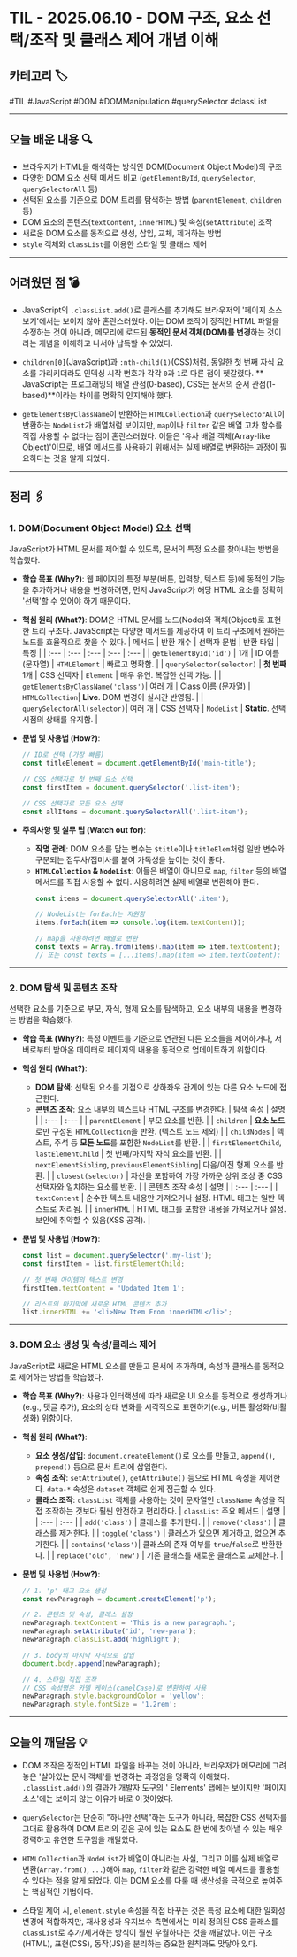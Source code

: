 # TIL - 2025.06.10 - DOM 구조, 요소 선택/조작 및 클래스 제어 개념 이해

## 카테고리 🏷️

#TIL #JavaScript #DOM #DOMManipulation #querySelector #classList

---

## 오늘 배운 내용 🔍

- 브라우저가 HTML을 해석하는 방식인 DOM(Document Object Model)의 구조
- 다양한 DOM 요소 선택 메서드 비교 (`getElementById`, `querySelector`, `querySelectorAll` 등)
- 선택된 요소를 기준으로 DOM 트리를 탐색하는 방법 (`parentElement`, `children` 등)
- DOM 요소의 콘텐츠(`textContent`, `innerHTML`) 및 속성(`setAttribute`) 조작
- 새로운 DOM 요소를 동적으로 생성, 삽입, 교체, 제거하는 방법
- `style` 객체와 `classList`를 이용한 스타일 및 클래스 제어

---

## 어려웠던 점 💣

* JavaScript의 `.classList.add()`로 클래스를 추가해도 브라우저의 '페이지 소스 보기'에서는 보이지 않아 혼란스러웠다. 이는 DOM 조작이 정적인 HTML 파일을 수정하는 것이 아니라,
  메모리에 로드된 **동적인 문서 객체(DOM)를 변경**하는 것이라는 개념을 이해하고 나서야 납득할 수 있었다.

* `children[0]`(JavaScript)과 `:nth-child(1)`(CSS)처럼, 동일한 첫 번째 자식 요소를 가리키더라도 인덱싱 시작 번호가 각각 `0`과 `1`로 다른 점이 헷갈렸다. **
  JavaScript는 프로그래밍의 배열 관점(0-based), CSS는 문서의 순서 관점(1-based)**이라는 차이를 명확히 인지해야 했다.

* `getElementsByClassName`이 반환하는 `HTMLCollection`과 `querySelectorAll`이 반환하는 `NodeList`가 배열처럼 보이지만, `map`이나 `filter` 같은
  배열 고차 함수를 직접 사용할 수 없다는 점이 혼란스러웠다. 이들은 '유사 배열 객체(Array-like Object)'이므로, 배열 메서드를 사용하기 위해서는 실제 배열로 변환하는 과정이 필요하다는 것을 알게
  되었다.

---

## 정리 🖇️

### 1. DOM(Document Object Model) 요소 선택

JavaScript가 HTML 문서를 제어할 수 있도록, 문서의 특정 요소를 찾아내는 방법을 학습했다.

* **학습 목표 (Why?)**:
  웹 페이지의 특정 부분(버튼, 입력창, 텍스트 등)에 동적인 기능을 추가하거나 내용을 변경하려면, 먼저 JavaScript가 해당 HTML 요소를 정확히 '선택'할 수 있어야 하기 때문이다.

* **핵심 원리 (What?)**:
  DOM은 HTML 문서를 노드(Node)와 객체(Object)로 표현한 트리 구조다. JavaScript는 다양한 메서드를 제공하여 이 트리 구조에서 원하는 노드를 효율적으로 찾을 수 있다.
  | 메서드 | 반환 개수 | 선택자 문법 | 반환 타입 | 특징 |
  | :--- | :--- | :--- | :--- | :--- |
  | `getElementById('id')` | 1개 | ID 이름 (문자열) | `HTMLElement` | 빠르고 명확함. |
  | `querySelector(selector)` | **첫 번째** 1개 | CSS 선택자 | `Element` | 매우 유연. 복잡한 선택 가능. |
  | `getElementsByClassName('class')`| 여러 개 | Class 이름 (문자열) | `HTMLCollection`| **Live**. DOM 변경이 실시간 반영됨. |
  | `querySelectorAll(selector)`| 여러 개 | CSS 선택자 | `NodeList` | **Static**. 선택 시점의 상태를 유지함. |

* **문법 및 사용법 (How?)**:
  ```javascript
  // ID로 선택 (가장 빠름)
  const titleElement = document.getElementById('main-title');

  // CSS 선택자로 첫 번째 요소 선택
  const firstItem = document.querySelector('.list-item');

  // CSS 선택자로 모든 요소 선택
  const allItems = document.querySelectorAll('.list-item');
  ```

* **주의사항 및 실무 팁 (Watch out for)**:
    * **작명 관례**: DOM 요소를 담는 변수는 `$title`이나 `titleElem`처럼 일반 변수와 구분되는 접두사/접미사를 붙여 가독성을 높이는 것이 좋다.
    * **`HTMLCollection` & `NodeList`**: 이들은 배열이 아니므로 `map`, `filter` 등의 배열 메서드를 직접 사용할 수 없다. 사용하려면 실제 배열로 변환해야 한다.
      ```javascript
      const items = document.querySelectorAll('.item');

      // NodeList는 forEach는 지원함
      items.forEach(item => console.log(item.textContent));

      // map을 사용하려면 배열로 변환
      const texts = Array.from(items).map(item => item.textContent);
      // 또는 const texts = [...items].map(item => item.textContent);
      ```

---

### 2. DOM 탐색 및 콘텐츠 조작

선택한 요소를 기준으로 부모, 자식, 형제 요소를 탐색하고, 요소 내부의 내용을 변경하는 방법을 학습했다.

* **학습 목표 (Why?)**:
  특정 이벤트를 기준으로 연관된 다른 요소들을 제어하거나, 서버로부터 받아온 데이터로 페이지의 내용을 동적으로 업데이트하기 위함이다.

* **핵심 원리 (What?)**:
    * **DOM 탐색**: 선택된 요소를 기점으로 상하좌우 관계에 있는 다른 요소 노드에 접근한다.
    * **콘텐츠 조작**: 요소 내부의 텍스트나 HTML 구조를 변경한다.
      | 탐색 속성 | 설명 |
      | :--- | :--- |
      | `parentElement` | 부모 요소를 반환. |
      | `children` | **요소 노드**로만 구성된 `HTMLCollection`을 반환. (텍스트 노드 제외) |
      | `childNodes` | 텍스트, 주석 등 **모든 노드**를 포함한 `NodeList`를 반환. |
      | `firstElementChild`, `lastElementChild` | 첫 번째/마지막 자식 요소를 반환. |
      | `nextElementSibling`, `previousElementSibling`| 다음/이전 형제 요소를 반환. |
      | `closest(selector)` | 자신을 포함하여 가장 가까운 상위 조상 중 CSS 선택자와 일치하는 요소를 반환. |
      | 콘텐츠 조작 속성 | 설명 |
      | :--- | :--- |
      | `textContent` | 순수한 텍스트 내용만 가져오거나 설정. HTML 태그는 일반 텍스트로 처리됨. |
      | `innerHTML` | HTML 태그를 포함한 내용을 가져오거나 설정. 보안에 취약할 수 있음(XSS 공격). |

* **문법 및 사용법 (How?)**:
  ```javascript
  const list = document.querySelector('.my-list');
  const firstItem = list.firstElementChild;

  // 첫 번째 아이템의 텍스트 변경
  firstItem.textContent = 'Updated Item 1';

  // 리스트의 마지막에 새로운 HTML 콘텐츠 추가
  list.innerHTML += '<li>New Item From innerHTML</li>';
  ```

---

### 3. DOM 요소 생성 및 속성/클래스 제어

JavaScript로 새로운 HTML 요소를 만들고 문서에 추가하며, 속성과 클래스를 동적으로 제어하는 방법을 학습했다.

* **학습 목표 (Why?)**:
  사용자 인터랙션에 따라 새로운 UI 요소를 동적으로 생성하거나(e.g., 댓글 추가), 요소의 상태 변화를 시각적으로 표현하기(e.g., 버튼 활성화/비활성화) 위함이다.

* **핵심 원리 (What?)**:
    * **요소 생성/삽입**: `document.createElement()`로 요소를 만들고, `append()`, `prepend()` 등으로 문서 트리에 삽입한다.
    * **속성 조작**: `setAttribute()`, `getAttribute()` 등으로 HTML 속성을 제어한다. `data-*` 속성은 `dataset` 객체로 쉽게 접근할 수 있다.
    * **클래스 조작**: `classList` 객체를 사용하는 것이 문자열인 `className` 속성을 직접 조작하는 것보다 훨씬 안전하고 편리하다.
      | `classList` 주요 메서드 | 설명 |
      | :--- | :--- |
      | `add('class')` | 클래스를 추가한다. |
      | `remove('class')` | 클래스를 제거한다. |
      | `toggle('class')` | 클래스가 있으면 제거하고, 없으면 추가한다. |
      | `contains('class')`| 클래스의 존재 여부를 `true`/`false`로 반환한다. |
      | `replace('old', 'new')` | 기존 클래스를 새로운 클래스로 교체한다. |

* **문법 및 사용법 (How?)**:
  ```javascript
  // 1. 'p' 태그 요소 생성
  const newParagraph = document.createElement('p');

  // 2. 콘텐츠 및 속성, 클래스 설정
  newParagraph.textContent = 'This is a new paragraph.';
  newParagraph.setAttribute('id', 'new-para');
  newParagraph.classList.add('highlight');

  // 3. body의 마지막 자식으로 삽입
  document.body.append(newParagraph);

  // 4. 스타일 직접 조작
  // CSS 속성명은 카멜 케이스(camelCase)로 변환하여 사용
  newParagraph.style.backgroundColor = 'yellow';
  newParagraph.style.fontSize = '1.2rem';
  ```

---

## 오늘의 깨달음 💡

* DOM 조작은 정적인 HTML 파일을 바꾸는 것이 아니라, 브라우저가 메모리에 그려놓은 '살아있는 문서 객체'를 변경하는 과정임을 명확히 이해했다. `.classList.add()`의 결과가 개발자 도구의 '
  Elements' 탭에는 보이지만 '페이지 소스'에는 보이지 않는 이유가 바로 이것이었다.

* `querySelector`는 단순히 "하나만 선택"하는 도구가 아니라, 복잡한 CSS 선택자를 그대로 활용하여 DOM 트리의 깊은 곳에 있는 요소도 한 번에 찾아낼 수 있는 매우 강력하고 유연한 도구임을
  깨달았다.

* `HTMLCollection`과 `NodeList`가 배열이 아니라는 사실, 그리고 이를 실제 배열로 변환(`Array.from()`, `...`)해야 `map`, `filter`와 같은 강력한 배열 메서드를
  활용할 수 있다는 점을 알게 되었다. 이는 DOM 요소를 다룰 때 생산성을 극적으로 높여주는 핵심적인 기법이다.

* 스타일 제어 시, `element.style` 속성을 직접 바꾸는 것은 특정 요소에 대한 일회성 변경에 적합하지만, 재사용성과 유지보수 측면에서는 미리 정의된 CSS 클래스를 `classList`로 추가/제거하는
  방식이 훨씬 우월하다는 것을 깨달았다. 이는 구조(HTML), 표현(CSS), 동작(JS)을 분리하는 중요한 원칙과도 맞닿아 있다.